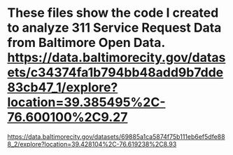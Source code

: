 # These files show the code I created to analyze 311 Service Request Data from Baltimore Open Data. https://data.baltimorecity.gov/datasets/c34374fa1b794bb48add9b7dde83cb47_1/explore?location=39.385495%2C-76.600100%2C9.27
https://data.baltimorecity.gov/datasets/69885a1ca5874f75b111eb6ef5dfe888_2/explore?location=39.428104%2C-76.619238%2C8.93

